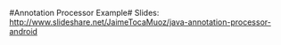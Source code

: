 #Annotation Processor Example#
Slides: http://www.slideshare.net/JaimeTocaMuoz/java-annotation-processor-android
